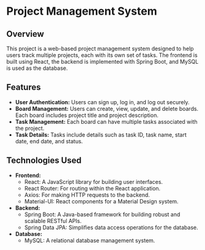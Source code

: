 # Project Management System

## Overview
This project is a web-based project management system designed to help users track multiple projects, each with its own set of tasks. The frontend is built using React, the backend is implemented with Spring Boot, and MySQL is used as the database.

## Features
- **User Authentication:** Users can sign up, log in, and log out securely.
- **Board Management:** Users can create, view, update, and delete boards.  Each board includes project title and project description.
- **Task Management:** Each board can have multiple  tasks associated with the project.
- **Task Details:** Tasks include details such as task ID, task name, start date, end date, and status.

## Technologies Used
- **Frontend:**
  - React: A JavaScript library for building user interfaces.
  - React Router: For routing within the React application.
  - Axios: For making HTTP requests to the backend.
  - Material-UI: React components for a Material Design system.
- **Backend:**
  - Spring Boot: A Java-based framework for building robust and scalable RESTful APIs.
  - Spring Data JPA: Simplifies data access operations for the database.
- **Database:**
  - MySQL: A relational database management system.

